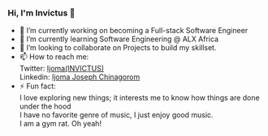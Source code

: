 ### Hi, I'm Invictus 👋

- 🔭 I’m currently working on becoming a Full-stack Software Engineer
- 🌱 I’m currently learning Software Engineering @ ALX Africa
- 👯 I’m looking to collaborate on Projects to build my skillset.
- 📫 How to reach me:<br> 
      Twitter: <a href="https://twitter.com/ijoma_joseph">Ijoma(INVICTUS)</a><br>
      Linkedin: <a href="https://www.linkedin.com/in/ijoma-joseph-chinagorom-1a3095231">Ijoma Joseph Chinagorom</a>
- ⚡ Fun fact:<br>
               I love exploring new things; it interests me to know how things are done under the hood<br>
               I have no favorite genre of music, I just enjoy good music.<br>
               I am a gym rat. Oh yeah! 
